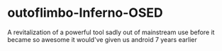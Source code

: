 # outoflimbo-Inferno-OSED
A revitalization of a powerful tool sadly out of mainstream use before it became so awesome it would've given us android 7 years earlier
